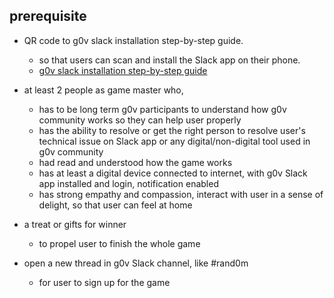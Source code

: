 ## prerequisite
- QR code to g0v slack installation step-by-step guide.
  - so that users can scan and install the Slack app on their phone.
  - [g0v slack installation step-by-step guide](https://g0v.hackmd.io/fKrjZ3BlRfWmQ471wcSdBg)

- at least 2 people as game master who,
  - has to be long term g0v participants to understand how g0v community works so they can help user properly
  - has the ability to resolve or get the right person to resolve user's technical issue on Slack app or any digital/non-digital tool used in g0v community
  - had read and understood how the game works
  - has at least a digital device connected to internet, with g0v Slack app installed and login, notification enabled
  - has strong empathy and compassion, interact with user in a sense of delight, so that user can feel at home

- a treat or gifts for winner
  - to propel user to finish the whole game

- open a new thread in g0v Slack channel, like #rand0m
  - for user to sign up for the game